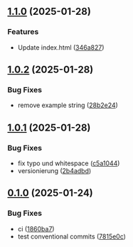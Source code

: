 ## [1.1.0](https://github.com/l4rm4nd/CICD-Example/compare/v1.0.2...v1.1.0) (2025-01-28)


### Features

* Update index.html ([346a827](https://github.com/l4rm4nd/CICD-Example/commit/346a827ddeeba9059bd1e3435d9525f0b7b501b2))

## [1.0.2](https://github.com/l4rm4nd/CICD-Example/compare/v1.0.1...v1.0.2) (2025-01-28)


### Bug Fixes

* remove example string ([28b2e24](https://github.com/l4rm4nd/CICD-Example/commit/28b2e243c30abc748516cb226b21d410b9cdcbc5))

## [1.0.1](https://github.com/l4rm4nd/CICD-Example/compare/v0.1.0...v1.0.1) (2025-01-28)


### Bug Fixes

* fix typo und whitespace ([c5a1044](https://github.com/l4rm4nd/CICD-Example/commit/c5a10448911a4fc637d3e4a4d432cdcea3a70fde))
* versionierung ([2b4adbd](https://github.com/l4rm4nd/CICD-Example/commit/2b4adbd4a71b59278572c4e51c9e0e367a297c4f))

## [0.1.0](https://github.com/l4rm4nd/CICD-Example/compare/7815e0cfcc3ef4fed46c8a93b87e82fcb2fb03a9...v0.1.0) (2025-01-24)


### Bug Fixes

* ci ([1860ba7](https://github.com/l4rm4nd/CICD-Example/commit/1860ba7750ddc8c3bfaccaaa77fea64abf27cb71))
* test conventional commits ([7815e0c](https://github.com/l4rm4nd/CICD-Example/commit/7815e0cfcc3ef4fed46c8a93b87e82fcb2fb03a9))

